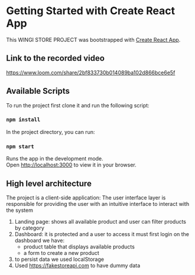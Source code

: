 # Getting Started with Create React App

This WINGI STORE PROJECT was bootstrapped with [Create React App](https://github.com/facebook/create-react-app).

## Link to the recorded video
https://www.loom.com/share/2bf833730b014089ba102d866bce6e5f

## Available Scripts
To run the project first clone it and run the following script:

### `npm install`
In the project directory, you can run:

### `npm start`

Runs the app in the development mode.\
Open [http://localhost:3000](http://localhost:3000) to view it in your browser.

## High level architecture
The project is a client-side application: The user interface layer is responsible for providing the user 
with an intuitive interface to interact with the system

1. Landing page: shows all available product and user can filter products by category
2. Dashboard: it is protected and a user to access it must first login
   on the dashboard we have:
   - product table that displays available products
   - a form to create a new product
3. to persist data we used localStorage
4. Used https://fakestoreapi.com to have dummy data